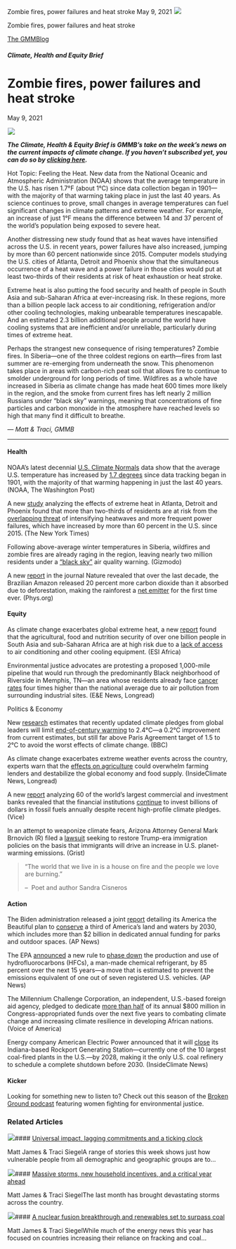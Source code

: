 



Zombie fires, power failures and heat stroke
May 9, 2021
![](data:image/gif;base64,R0lGODlhAQABAAAAACH5BAEKAAEALAAAAAABAAEAAAICTAEAOw==)![](https://www.gmmb.com/wp-content/uploads/2021/06/dd58762e-2c31-bf1f-41c6-e2780e12e05c.png)



Zombie fires, power failures and heat stroke





 [The GMMBlog](/blog/)



##### Climate, Health and Equity Brief

 Zombie fires, power failures and heat stroke
============================================


May 9, 2021



![](data:image/gif;base64,R0lGODlhAQABAAAAACH5BAEKAAEALAAAAAABAAEAAAICTAEAOw==)![](https://www.gmmb.com/wp-content/uploads/2021/06/dd58762e-2c31-bf1f-41c6-e2780e12e05c-552x406.png) 


***The Climate, Health & Equity Brief is GMMB’s take on the week’s news on the current impacts of climate change. If you haven’t subscribed yet, you can do so by [clicking here](https://mailchimp.us4.list-manage.com/subscribe?u=f2f8c4bdabe1a2a83f914e813&id=4a13a601e2).***


Hot Topic: Feeling the Heat. New data from the National Oceanic and Atmospheric Administration (NOAA) shows that the average temperature in the U.S. has risen 1.7°F (about 1°C) since data collection began in 1901—with the majority of that warming taking place in just the last 40 years. As science continues to prove, small changes in average temperatures can fuel significant changes in climate patterns and extreme weather. For example, an increase of just 1°F means the difference between 14 and 37 percent of the world’s population being exposed to severe heat.


Another distressing new study found that as heat waves have intensified across the U.S. in recent years, power failures have also increased, jumping by more than 60 percent nationwide since 2015. Computer models studying the U.S. cities of Atlanta, Detroit and Phoenix show that the simultaneous occurrence of a heat wave and a power failure in those cities would put at least two-thirds of their residents at risk of heat exhaustion or heat stroke.


Extreme heat is also putting the food security and health of people in South Asia and sub-Saharan Africa at ever-increasing risk. In these regions, more than a billion people lack access to air conditioning, refrigeration and/or other cooling technologies, making unbearable temperatures inescapable. And an estimated 2.3 billion additional people around the world have cooling systems that are inefficient and/or unreliable, particularly during times of extreme heat.


Perhaps the strangest new consequence of rising temperatures? Zombie fires. In Siberia—one of the three coldest regions on earth—fires from last summer are re-emerging from underneath the snow. This phenomenon takes place in areas with carbon-rich peat soil that allows fire to continue to smolder underground for long periods of time. Wildfires as a whole have increased in Siberia as climate change has made heat 600 times more likely in the region, and the smoke from current fires has left nearly 2 million Russians under “black sky” warnings, meaning that concentrations of fine particles and carbon monoxide in the atmosphere have reached levels so high that many find it difficult to breathe.


*— Matt & Traci, GMMB*




---


#### Health


NOAA’s latest decennial [U.S. Climate Normals](https://urldefense.com/v3/__https:/www.washingtonpost.com/weather/2021/05/04/noaa-new-climate-normals/__;!!HhhKMSGjjQV-!tixipLuEhNqA8XvunHo-VUkP__eGvL2UcZLDntOtwT4lchMdZUbLhq3ZJYIuYYrg%24) data show that the average U.S. temperature has increased by [1.7 degrees](https://www.washingtonpost.com/weather/2021/05/04/noaa-new-climate-normals/) since data tracking began in 1901, with the majority of that warming happening in just the last 40 years. (NOAA, The Washington Post)


A new [study](https://urldefense.com/v3/__https:/pubmed.ncbi.nlm.nih.gov/33930272/__;!!HhhKMSGjjQV-!tixipLuEhNqA8XvunHo-VUkP__eGvL2UcZLDntOtwT4lchMdZUbLhq3ZJTQ5pF9f%24) analyzing the effects of extreme heat in Atlanta, Detroit and Phoenix found that more than two-thirds of residents are at risk from the [overlapping threat](https://urldefense.com/v3/__https:/www.nytimes.com/2021/05/03/climate/heat-climate-health-risks.html__;!!HhhKMSGjjQV-!tixipLuEhNqA8XvunHo-VUkP__eGvL2UcZLDntOtwT4lchMdZUbLhq3ZJb8Onlfk%24) of intensifying heatwaves and more frequent power failures, which have increased by more than 60 percent in the U.S. since 2015. (The New York Times)


Following above-average winter temperatures in Siberia, wildfires and zombie fires are already raging in the region, leaving nearly two million residents under a [“black sky”](https://urldefense.com/v3/__https:/earther.gizmodo.com/siberia-is-on-fire-and-it-s-only-may-1846811012__;!!HhhKMSGjjQV-!tixipLuEhNqA8XvunHo-VUkP__eGvL2UcZLDntOtwT4lchMdZUbLhq3ZJWrl9oH2%24) air quality warning. (Gizmodo)


A new [report](https://urldefense.com/v3/__https:/www.nature.com/articles/s41558-021-01026-5__;!!HhhKMSGjjQV-!tixipLuEhNqA8XvunHo-VUkP__eGvL2UcZLDntOtwT4lchMdZUbLhq3ZJW5cy9SM%24) in the journal Nature revealed that over the last decade, the Brazilian Amazon released 20 percent more carbon dioxide than it absorbed due to deforestation, making the rainforest a [net emitter](https://urldefense.com/v3/__https:/phys.org/news/2021-04-climate-amazon-friend-foe.html__;!!HhhKMSGjjQV-!tixipLuEhNqA8XvunHo-VUkP__eGvL2UcZLDntOtwT4lchMdZUbLhq3ZJTiK-RKr%24) for the first time ever. (Phys.org)


#### Equity


As climate change exacerbates global extreme heat, a new [report](https://www.seforall.org/chilling-prospects-2021) found that the agricultural, food and nutrition security of over one billion people in South Asia and sub-Saharan Africa are at high risk due to a [lack of access](https://www.esi-africa.com/industry-sectors/energy-efficiency/chilling-prospects-2021-report-tracks-access-to-cooling-issues/) to air conditioning and other cooling equipment. (ESI Africa)


Environmental justice advocates are protesting a proposed 1,000-mile pipeline that would run through the predominantly Black neighborhood of Riverside in Memphis, TN—an area whose residents already face [cancer rates](https://www.eenews.net/stories/1063731519) four times higher than the national average due to air pollution from surrounding industrial sites. (E&E News, Longread)  

Politics & Economy


New [research](https://climateactiontracker.org/publications/global-update-climate-summit-momentum/) estimates that recently updated climate pledges from global leaders will limit [end-of-century warming](https://www.bbc.com/news/science-environment-56984691) to 2.4°C—a 0.2°C improvement from current estimates, but still far above Paris Agreement target of 1.5 to 2°C to avoid the worst effects of climate change. (BBC)


As climate change exacerbates extreme weather events across the country, experts warn that the [effects on agriculture](https://insideclimatenews.org/news/02052021/extreme-weather-agricultural-financial-risks-climate-change/) could overwhelm farming lenders and destabilize the global economy and food supply. (InsideClimate News, Longread)


A new [report](https://reclaimfinance.org/site/wp-content/uploads/2021/03/BOCC__2021_vF.pdf) analyzing 60 of the world’s largest commercial and investment banks revealed that the financial institutions [continue](https://www.vice.com/en/article/93yyke/worlds-biggest-banks-make-climate-change-promises-invest-in-fossil-fuels-anyway) to invest billions of dollars in fossil fuels annually despite recent high-profile climate pledges. (Vice)


In an attempt to weaponize climate fears, Arizona Attorney General Mark Brnovich (R) filed a [lawsuit](https://grist.org/politics/how-arizonas-attorney-general-is-weaponizing-climate-fears-to-keep-out-immigrants/) seeking to restore Trump-era immigration policies on the basis that immigrants will drive an increase in U.S. planet-warming emissions. (Grist)



> “The world that we live in is a house on fire and the people we love are burning.”  
> 
> –  Poet and author Sandra Cisneros
> 
> 


#### Action


The Biden administration released a joint [report](https://www.doi.gov/sites/doi.gov/files/report-conserving-and-restoring-america-the-beautiful-2021.pdf) detailing its America the Beautiful plan to [conserve](https://apnews.com/article/business-environment-and-nature-government-and-politics-2c5afd5a5466acf8a015a17ff014bb4b) a third of America’s land and waters by 2030, which includes more than $2 billion in dedicated annual funding for parks and outdoor spaces. (AP News)


The EPA [announced](https://www.epa.gov/newsreleases/epa-moves-forward-phase-down-climate-damaging-hydrofluorocarbons) a new rule to [phase down](https://apnews.com/article/climate-change-environment-and-nature-government-and-politics-technology-business-dee97afbfc77a6e4241a99c855218e14) the production and use of hydrofluorocarbons (HFCs), a man-made chemical refrigerant, by 85 percent over the next 15 years—a move that is estimated to prevent the emissions equivalent of one out of seven registered U.S. vehicles. (AP News)


The Millennium Challenge Corporation, an independent, U.S.-based foreign aid agency, pledged to dedicate [more than half](https://www.voanews.com/africa/fighting-african-climate-change-millions-dollars-time) of its annual $800 million in Congress-appropriated funds over the next five years to combating climate change and increasing climate resilience in developing African nations. (Voice of America)


Energy company American Electric Power announced that it will [close](https://insideclimatenews.org/news/03052021/large-coal-plants-retirement-dates/) its Indiana-based Rockport Generating Station—currently one of the 10 largest coal-fired plants in the U.S.—by 2028, making it the only U.S. coal refinery to schedule a complete shutdown before 2030. (InsideClimate News)


#### Kicker


Looking for something new to listen to? Check out this season of the [Broken Ground podcast](https://brokengroundpodcast.org/) featuring women fighting for environmental justice.









### Related Articles

![](data:image/gif;base64,R0lGODlhAQABAAAAACH5BAEKAAEALAAAAAABAAEAAAICTAEAOw==)![](https://www.gmmb.com/wp-content/uploads/2023/01/c53f7cb5-08a2-d0cf-d9a1-c8ef2c9b55e0-380x200.png)#### [Universal impact, lagging commitments and a ticking clock](https://www.gmmb.com/news/universal-impact-lagging-commitments-and-a-ticking-clock/)

Matt James & Traci SiegelA range of stories this week shows just how vulnerable people from all demographic and geographic groups are to…

![](data:image/gif;base64,R0lGODlhAQABAAAAACH5BAEKAAEALAAAAAABAAEAAAICTAEAOw==)![](https://www.gmmb.com/wp-content/uploads/2023/01/Picture1-380x200.png)#### [Massive storms, new household incentives, and a critical year ahead](https://www.gmmb.com/news/massive-storms-new-household-incentives-and-a-critical-year-ahead-and-renewables-set-to-surpass-coal-2/)

Matt James & Traci SiegelThe last month has brought devastating storms across the country.

![](data:image/gif;base64,R0lGODlhAQABAAAAACH5BAEKAAEALAAAAAABAAEAAAICTAEAOw==)![](https://www.gmmb.com/wp-content/uploads/2022/12/Picture1-380x200.png)#### [A nuclear fusion breakthrough and renewables set to surpass coal](https://www.gmmb.com/news/a-nuclear-fusion-breakthrough-and-renewables-set-to-surpass-coal/)

Matt James & Traci SiegelWhile much of the energy news this year has focused on countries increasing their reliance on fracking and coal…




